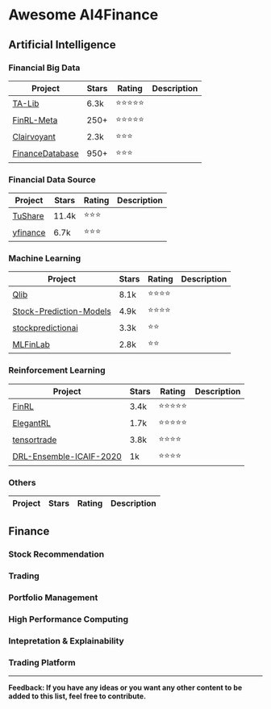# Awesome AI4Finance

## Artificial Intelligence

### Financial Big Data

|  Project | Stars | Rating | Description |
|----|----|----|----|
|[TA-Lib](https://github.com/mrjbq7/ta-lib)| 6.3k | :star::star::star::star::star: | |
|[FinRL-Meta](https://github.com/AI4Finance-Foundation/FinRL-Meta)| 250+ | :star::star::star::star::star: | |
|[Clairvoyant](https://github.com/anfederico/Clairvoyant)| 2.3k | :star::star::star: ||
|[FinanceDatabase](https://github.com/JerBouma/FinanceDatabase)| 950+ | :star::star::star: ||

### Financial Data Source


|  Project | Stars | Rating | Description |
|----|----|----|----|
|[TuShare](https://github.com/waditu/tushare)| 11.4k | :star::star::star: ||
|[yfinance](https://github.com/ranaroussi/yfinance)| 6.7k | :star::star::star: ||

### Machine Learning

|  Project | Stars | Rating | Description |
|------------------------|----|-----|-------------------------------------------------------------------------|
|[Qlib](https://github.com/microsoft/qlib)| 8.1k | :star::star::star::star: | |
|[Stock-Prediction-Models](https://github.com/huseinzol05/Stock-Prediction-Models)| 4.9k | :star::star::star::star: | |
|[stockpredictionai](https://github.com/borisbanushev/stockpredictionai)| 3.3k | :star::star: | |
|[MLFinLab](https://github.com/hudson-and-thames/mlfinlab) | 2.8k | :star::star: | |

### Reinforcement Learning

|  Project | Stars | Rating | Description |
|----|----|----|----|
|[FinRL](https://github.com/AI4Finance-LLC/FinRL-Library)| 3.4k | :star::star::star::star::star: | |
|[ElegantRL](https://github.com/AI4Finance-Foundation/ElegantRL)| 1.7k | :star::star::star::star::star: | |
|[tensortrade](https://github.com/tensortrade-org/tensortrade) | 3.8k | :star::star::star::star: | |
|[DRL-Ensemble-ICAIF-2020](https://github.com/AI4Finance-Foundation/Deep-Reinforcement-Learning-for-Automated-Stock-Trading-Ensemble-Strategy-ICAIF-2020)| 1k | :star::star::star::star: | |

### Others

|  Project | Stars | Rating | Description |
|----|----|----|----|

## Finance

### Stock Recommendation

### Trading

### Portfolio Management

### High Performance Computing

### Intepretation & Explainability 

### Trading Platform
______________________


**Feedback: If you have any ideas or you want any other content to be added to this list, feel free to contribute.**
